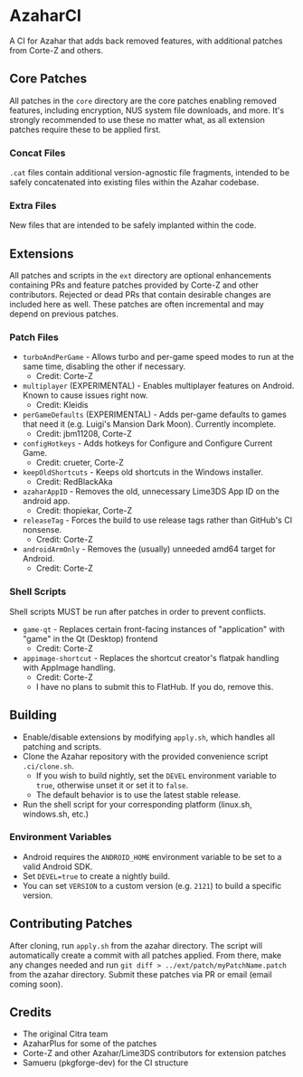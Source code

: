 # AzaharCI
A CI for Azahar that adds back removed features, with additional patches from Corte-Z and others.

## Core Patches
All patches in the `core` directory are the core patches enabling removed features, including encryption, NUS system file downloads, and more. It's strongly recommended to use these no matter what, as all extension patches require these to be applied first.

### Concat Files
`.cat` files contain additional version-agnostic file fragments, intended to be safely concatenated into existing files within the Azahar codebase.

### Extra Files
New files that are intended to be safely implanted within the code.

## Extensions
All patches and scripts in the `ext` directory are optional enhancements containing PRs and feature patches provided by Corte-Z and other contributors. Rejected or dead PRs that contain desirable changes are included here as well. These patches are often incremental and may depend on previous patches.

### Patch Files
- `turboAndPerGame` - Allows turbo and per-game speed modes to run at the same time, disabling the other if necessary.
  * Credit: Corte-Z
- `multiplayer` (EXPERIMENTAL) - Enables multiplayer features on Android. Known to cause issues right now.
  * Credit: Kleidis
- `perGameDefaults` (EXPERIMENTAL) - Adds per-game defaults to games that need it (e.g. Luigi's Mansion Dark Moon). Currently incomplete.
  * Credit: jbm11208, Corte-Z
- `configHotkeys` - Adds hotkeys for Configure and Configure Current Game.
  * Credit: crueter, Corte-Z
- `keepOldShortcuts` - Keeps old shortcuts in the Windows installer.
  * Credit: RedBlackAka
- `azaharAppID` - Removes the old, unnecessary Lime3DS App ID on the android app.
  * Credit: thopiekar, Corte-Z
- `releaseTag` - Forces the build to use release tags rather than GitHub's CI nonsense.
  * Credit: Corte-Z
- `androidArmOnly` - Removes the (usually) unneeded amd64 target for Android.
  * Credit: Corte-Z

### Shell Scripts
Shell scripts MUST be run after patches in order to prevent conflicts.

- `game-qt` - Replaces certain front-facing instances of "application" with "game" in the Qt (Desktop) frontend
  * Credit: Corte-Z
- `appimage-shortcut` - Replaces the shortcut creator's flatpak handling with AppImage handling.
  * Credit: Corte-Z
  * I have no plans to submit this to FlatHub. If you do, remove this.

## Building
- Enable/disable extensions by modifying `apply.sh`, which handles all patching and scripts.
- Clone the Azahar repository with the provided convenience script `.ci/clone.sh`.
  * If you wish to build nightly, set the `DEVEL` environment variable to `true`, otherwise unset it or set it to `false`.
  * The default behavior is to use the latest stable release.
- Run the shell script for your corresponding platform (linux.sh, windows.sh, etc.)

### Environment Variables
- Android requires the `ANDROID_HOME` environment variable to be set to a valid Android SDK.
- Set `DEVEL=true` to create a nightly build.
- You can set `VERSION` to a custom version (e.g. `2121`) to build a specific version.

## Contributing Patches
After cloning, run `apply.sh` from the azahar directory. The script will automatically create a commit with all patches applied. From there, make any changes needed and run `git diff > ../ext/patch/myPatchName.patch` from the azahar directory. Submit these patches via PR or email (email coming soon).

## Credits
- The original Citra team
- AzaharPlus for some of the patches
- Corte-Z and other Azahar/Lime3DS contributors for extension patches
- Samueru (pkgforge-dev) for the CI structure
